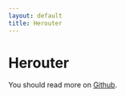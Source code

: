 ```yaml
---
layout: default
title: Herouter
---
```

Herouter
========

You should read more on [Github](http://www.github.com/ferrix/herouter/).
